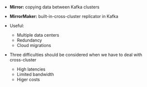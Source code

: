 - **Mirror:** copying data between Kafka clusters
- **MirrorMaker:** built-in-cross-cluster replicator in Kafka
- Useful: 
  - Multiple data centers
  - Redundancy
  - Cloud migrations
 
- Three difficulties should be considered when we have to deal with cross-cluster 
  - High latencies
  - Limited bandwidth
  - Higer costs

